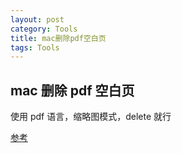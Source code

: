 ```yaml
---
layout: post
category: Tools
title: mac删除pdf空白页
tags: Tools
---
```


## mac 删除 pdf 空白页

使用 pdf 语言，缩略图模式，delete 就行

[参考](https://www.jianshu.com/p/61e83c599bf7)
